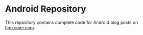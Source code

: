 Android Repository
==================


This repository contains complete code for Android blog posts on [hmkcode.com](http://hmkcode.com).
